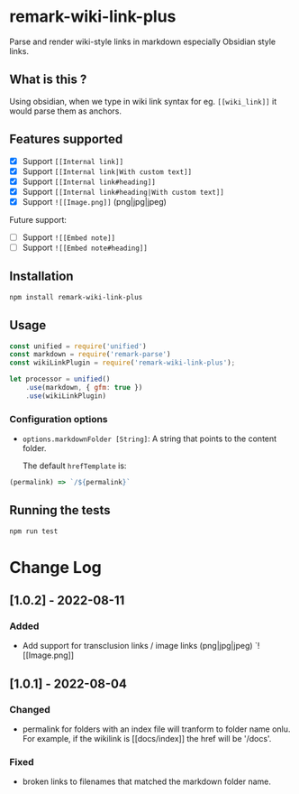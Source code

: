 # remark-wiki-link-plus

Parse and render wiki-style links in markdown especially Obsidian style links.

## What is this ?

Using obsidian, when we type in wiki link syntax for eg. `[[wiki_link]]` it would parse them as anchors.

## Features supported

- [x] Support `[[Internal link]]`
- [x] Support `[[Internal link|With custom text]]`
- [x] Support `[[Internal link#heading]]`
- [x] Support `[[Internal link#heading|With custom text]]`
- [x] Support `![[Image.png]]` (png|jpg|jpeg)

Future support:
- [ ] Support `![[Embed note]]`
- [ ] Support `![[Embed note#heading]]`

## Installation

```bash
npm install remark-wiki-link-plus
```

## Usage

```javascript
const unified = require('unified')
const markdown = require('remark-parse')
const wikiLinkPlugin = require('remark-wiki-link-plus');

let processor = unified()
    .use(markdown, { gfm: true })
    .use(wikiLinkPlugin)
```

### Configuration options

* `options.markdownFolder [String]`: A string that points to the content folder.

  The default `hrefTemplate` is:
  
```javascript
(permalink) => `/${permalink}`
```

## Running the tests

```bash
npm run test
```

# Change Log
 
## [1.0.2] - 2022-08-11
 
### Added

- Add support for transclusion links / image links (png|jpg|jpeg) `![[Image.png]]
 
## [1.0.1] - 2022-08-04

### Changed

- permalink for folders with an index file will tranform to folder name onlu. 
For example, if the wikilink is [[docs/index]] the href will be '/docs'.

### Fixed

- broken links to filenames that matched the markdown folder name.
  
